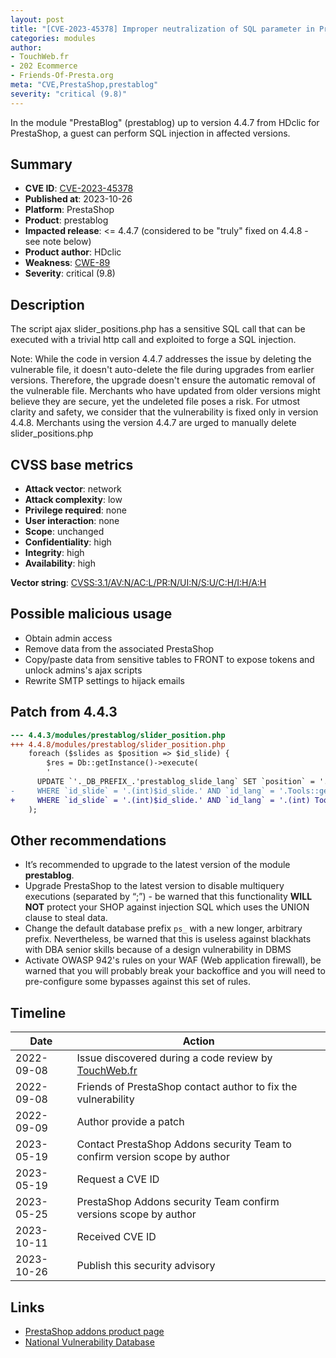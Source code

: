 ```yaml
---
layout: post
title: "[CVE-2023-45378] Improper neutralization of SQL parameter in PrestaBlog module for PrestaShop"
categories: modules
author:
- TouchWeb.fr
- 202 Ecommerce
- Friends-Of-Presta.org
meta: "CVE,PrestaShop,prestablog"
severity: "critical (9.8)"
---
```


In the module "PrestaBlog" (prestablog) up to version 4.4.7 from HDclic for PrestaShop, a guest can perform SQL injection in affected versions.


## Summary

* **CVE ID**: [CVE-2023-45378](https://cve.mitre.org/cgi-bin/cvename.cgi?name=CVE-2023-45378)
* **Published at**: 2023-10-26
* **Platform**: PrestaShop
* **Product**: prestablog
* **Impacted release**: <= 4.4.7  (considered to be "truly" fixed on 4.4.8 - see note below)
* **Product author**: HDclic
* **Weakness**: [CWE-89](https://cwe.mitre.org/data/definitions/89.html)
* **Severity**: critical (9.8)

## Description

The script ajax slider_positions.php has a sensitive SQL call that can be executed with a trivial http call and exploited to forge a SQL injection.

Note: While the code in version 4.4.7 addresses the issue by deleting the vulnerable file, it doesn't auto-delete the file during upgrades from earlier versions. Therefore, the upgrade doesn't ensure the automatic removal of the vulnerable file. Merchants who have updated from older versions might believe they are secure, yet the undeleted file poses a risk. For utmost clarity and safety, we consider that the vulnerability is fixed only in version 4.4.8. Merchants using the version 4.4.7 are urged to manually delete slider_positions.php

## CVSS base metrics

* **Attack vector**: network
* **Attack complexity**: low
* **Privilege required**: none
* **User interaction**: none
* **Scope**: unchanged
* **Confidentiality**: high
* **Integrity**: high
* **Availability**: high

**Vector string**: [CVSS:3.1/AV:N/AC:L/PR:N/UI:N/S:U/C:H/I:H/A:H](https://nvd.nist.gov/vuln-metrics/cvss/v3-calculator?vector=AV:N/AC:L/PR:N/UI:N/S:U/C:H/I:H/A:H)

## Possible malicious usage

* Obtain admin access
* Remove data from the associated PrestaShop
* Copy/paste data from sensitive tables to FRONT to expose tokens and unlock admins's ajax scripts
* Rewrite SMTP settings to hijack emails


## Patch from 4.4.3

```diff
--- 4.4.3/modules/prestablog/slider_position.php
+++ 4.4.8/modules/prestablog/slider_position.php
    foreach ($slides as $position => $id_slide) {
        $res = Db::getInstance()->execute(
        '
      UPDATE `'._DB_PREFIX_.'prestablog_slide_lang` SET `position` = '.(int)$position.'
-     WHERE `id_slide` = '.(int)$id_slide.' AND `id_lang` = '.Tools::getValue('languesup')
+     WHERE `id_slide` = '.(int)$id_slide.' AND `id_lang` = '.(int) Tools::getValue('languesup')
    );
```

## Other recommendations

* It’s recommended to upgrade to the latest version of the module **prestablog**.
* Upgrade PrestaShop to the latest version to disable multiquery executions (separated by “;”) - be warned that this functionality **WILL NOT** protect your SHOP against injection SQL which uses the UNION clause to steal data.
* Change the default database prefix `ps_` with a new longer, arbitrary prefix. Nevertheless, be warned that this is useless against blackhats with DBA senior skills because of a design vulnerability in DBMS
* Activate OWASP 942's rules on your WAF (Web application firewall), be warned that you will probably break your backoffice and you will need to pre-configure some bypasses against this set of rules.

## Timeline

| Date | Action |
|--|--|
| 2022-09-08 | Issue discovered during a code review by [TouchWeb.fr](https://www.touchweb.fr) |
| 2022-09-08 | Friends of PrestaShop contact author to fix the vulnerability |
| 2022-09-09 | Author provide a patch |
| 2023-05-19 | Contact PrestaShop Addons security Team to confirm version scope by author |
| 2023-05-19 | Request a CVE ID |
| 2023-05-25 | PrestaShop Addons security Team confirm versions scope by author |
| 2023-10-11 | Received CVE ID |
| 2023-10-26 | Publish this security advisory |

## Links

* [PrestaShop addons product page](https://addons.prestashop.com/fr/blog-forum-actualites/4731-prestablog-un-blog-professionnel-pour-votre-boutique.html)
* [National Vulnerability Database](https://nvd.nist.gov/vuln/detail/CVE-2023-45378)
